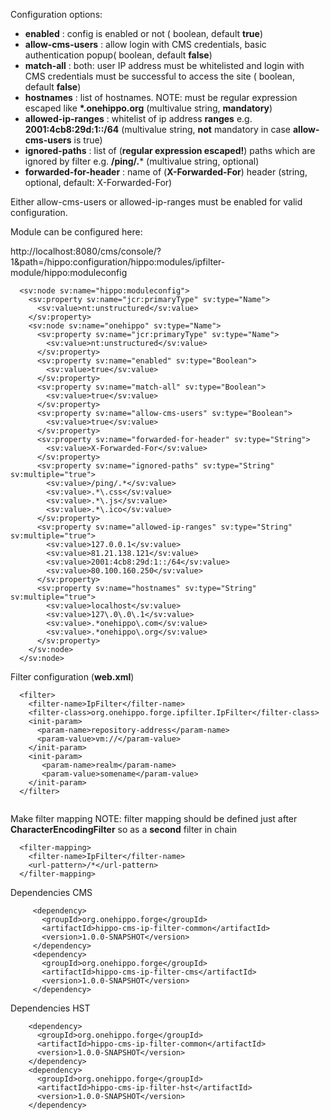 Configuration options:

* **enabled** : config is enabled or not ( boolean, default **true**)
* **allow-cms-users** : allow login with CMS credentials, basic authentication popup( boolean, default **false**)
* **match-all** : both: user IP address must be whitelisted and login with CMS credentials must be successful to access the site ( boolean, default **false**)
* **hostnames** : list of hostnames. NOTE: must be regular expression escaped like  **\*.onehippo\.org** (multivalue string, **mandatory**)
* **allowed-ip-ranges** : whitelist of ip address **ranges** e.g. **2001:4cb8:29d:1::/64** (multivalue string, **not** mandatory in case **allow-cms-users** is true)
* **ignored-paths** : list of (**regular expression escaped!**) paths which are ignored by filter e.g. **/ping/.*** (multivalue string, optional)
* **forwarded-for-header** : name of (**X-Forwarded-For**) header (string, optional, default: X-Forwarded-For)
                                

Either allow-cms-users or allowed-ip-ranges must be enabled for valid configuration.


Module can be configured here:

http://localhost:8080/cms/console/?1&path=/hippo:configuration/hippo:modules/ipfilter-module/hippo:moduleconfig
```
  <sv:node sv:name="hippo:moduleconfig">
    <sv:property sv:name="jcr:primaryType" sv:type="Name">
      <sv:value>nt:unstructured</sv:value>
    </sv:property>
    <sv:node sv:name="onehippo" sv:type="Name">
      <sv:property sv:name="jcr:primaryType" sv:type="Name">
        <sv:value>nt:unstructured</sv:value>
      </sv:property>
      <sv:property sv:name="enabled" sv:type="Boolean">
        <sv:value>true</sv:value>
      </sv:property>
      <sv:property sv:name="match-all" sv:type="Boolean">
        <sv:value>true</sv:value>
      </sv:property>
      <sv:property sv:name="allow-cms-users" sv:type="Boolean">
        <sv:value>true</sv:value>
      </sv:property>
      <sv:property sv:name="forwarded-for-header" sv:type="String">
        <sv:value>X-Forwarded-For</sv:value>
      </sv:property>
      <sv:property sv:name="ignored-paths" sv:type="String" sv:multiple="true">
        <sv:value>/ping/.*</sv:value>
        <sv:value>.*\.css</sv:value>
        <sv:value>.*\.js</sv:value>
        <sv:value>.*\.ico</sv:value>
      </sv:property>
      <sv:property sv:name="allowed-ip-ranges" sv:type="String" sv:multiple="true">
        <sv:value>127.0.0.1</sv:value>
        <sv:value>81.21.138.121</sv:value>
        <sv:value>2001:4cb8:29d:1::/64</sv:value>
        <sv:value>80.100.160.250</sv:value>
      </sv:property>
      <sv:property sv:name="hostnames" sv:type="String" sv:multiple="true">
        <sv:value>localhost</sv:value>
        <sv:value>127\.0\.0\.1</sv:value>
        <sv:value>.*onehippo\.com</sv:value>
        <sv:value>.*onehippo\.org</sv:value>
      </sv:property>
    </sv:node>
  </sv:node>
```

Filter configuration (**web.xml**)


```
  <filter>
    <filter-name>IpFilter</filter-name>
    <filter-class>org.onehippo.forge.ipfilter.IpFilter</filter-class>
    <init-param>
      <param-name>repository-address</param-name>
      <param-value>vm://</param-value>
    </init-param>
    <init-param>
       <param-name>realm</param-name>
       <param-value>somename</param-value>
    </init-param>
  </filter>


```

Make filter mapping
NOTE:  filter mapping should be defined just after **CharacterEncodingFilter** so as a **second** filter in chain
```
  <filter-mapping>
    <filter-name>IpFilter</filter-name>
    <url-pattern>/*</url-pattern>
  </filter-mapping>

```
Dependencies CMS

```
     <dependency>
       <groupId>org.onehippo.forge</groupId>
       <artifactId>hippo-cms-ip-filter-common</artifactId>
       <version>1.0.0-SNAPSHOT</version>
     </dependency>
     <dependency>
       <groupId>org.onehippo.forge</groupId>
       <artifactId>hippo-cms-ip-filter-cms</artifactId>
       <version>1.0.0-SNAPSHOT</version>
     </dependency>
```

Dependencies HST

```
    <dependency>
      <groupId>org.onehippo.forge</groupId>
      <artifactId>hippo-cms-ip-filter-common</artifactId>
      <version>1.0.0-SNAPSHOT</version>
    </dependency>
    <dependency>
      <groupId>org.onehippo.forge</groupId>
      <artifactId>hippo-cms-ip-filter-hst</artifactId>
      <version>1.0.0-SNAPSHOT</version>
    </dependency>
```
